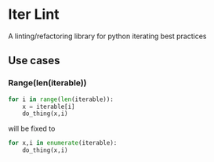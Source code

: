 # Iter Lint
A linting/refactoring library for python iterating best practices

## Use cases

### Range(len(iterable))
```py
for i in range(len(iterable)):
    x = iterable[i]
    do_thing(x,i)
```
will be fixed to 
```py
for x,i in enumerate(iterable):
    do_thing(x,i)
```